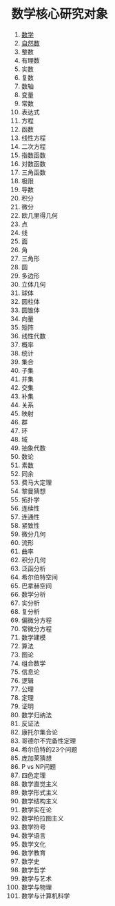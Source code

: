 # 数学核心研究对象

1. [数学](./数学.md)
2. [自然数](./自然数.md)
3. 整数
4. 有理数
5. 实数
6. 复数
7. 数轴
8. 变量
9. 常数
10. 表达式
11. 方程
12. 函数
13. 线性方程
14. 二次方程
15. 指数函数
16. 对数函数
17. 三角函数
18. 极限
19. 导数
20. 积分
21. 微分
22. 欧几里得几何
23. 点
24. 线
25. 面
26. 角
27. 三角形
28. 圆
29. 多边形
30. 立体几何
31. 球体
32. 圆柱体
33. 圆锥体
34. 向量
35. 矩阵
36. 线性代数
37. 概率
38. 统计
39. 集合
40. 子集
41. 并集
42. 交集
43. 补集
44. 关系
45. 映射
46. 群
47. 环
48. 域
49. 抽象代数
50. 数论
51. 素数
52. 同余
53. 费马大定理
54. 黎曼猜想
55. 拓扑学
56. 连续性
57. 连通性
58. 紧致性
59. 微分几何
60. 流形
61. 曲率
62. 积分几何
63. 泛函分析
64. 希尔伯特空间
65. 巴拿赫空间
66. 数学分析
67. 实分析
68. 复分析
69. 偏微分方程
70. 常微分方程
71. 数学建模
72. 算法
73. 图论
74. 组合数学
75. 信息论
76. 逻辑
77. 公理
78. 定理
79. 证明
80. 数学归纳法
81. 反证法
82. 康托尔集合论
83. 哥德尔不完备性定理
84. 希尔伯特的23个问题
85. 庞加莱猜想
86. P vs NP问题
87. 四色定理
88. 数学直觉主义
89. 数学形式主义
90. 数学结构主义
91. 数学实在论
92. 数学柏拉图主义
93. 数学符号
94. 数学语言
95. 数学文化
96. 数学教育
97. 数学史
98. 数学哲学
99. 数学与艺术
100. 数学与物理
101. 数学与计算机科学